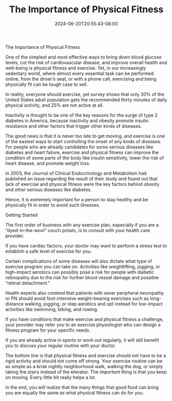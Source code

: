 ﻿---
title: "The Importance of Physical Fitness"
date: 2024-06-20T20:55:43-08:00
description: "Fitness Tips for Web Success"
featured_image: "/images/Fitness.jpg"
tags: ["Fitness"]
---

The Importance of Physical Fitness

One of the simplest and most effective ways to bring down  blood glucose levels, cut the risk of cardiovascular disease, and improve overall health and well-being is physical fitness and exercise. Yet, in our increasingly sedentary world, where almost every essential task can be performed online, from the driver’s seat, or with a phone call, exercising and being physically fit can be tough case to sell.

In reality, everyone should exercise, yet survey shows that only 30% of the United States adult population gets the recommended thirty minutes of daily physical activity, and 25% are not active at all.

Inactivity is thought to be one of the key reasons for the surge of type 2 diabetes in America, because inactivity and obesity promote insulin resistance and other factors that trigger other kinds of diseases.

The good news is that it is never too late to get moving, and exercise is one of the easiest ways to start controlling the onset of any kinds of diseases. For people who are already candidates for some serious diseases like diabetes and heart failure, exercise and physical fitness can improve the condition of some parts of the body like insulin sensitivity, lower the risk of heart disease, and promote weight loss.

In 2003, the Journal of Clinical Endocrinology and Metabolism had published an issue regarding the result of their study and found out that lack of exercise and physical fitness were the key factors behind obesity and other serious diseases like diabetes.

Hence, it is extremely important for a person to stay healthy and be physically fit in order to avoid such illnesses.

Getting Started

The first order of business with any exercise plan, especially if you are a “dyed-in-the-wool” couch potato, is to consult with your health care provider.

If you have cardiac factors, your doctor may want to perform a stress test to establish a safe level of exercise for you.

Certain complications of some diseases will also dictate what type of exercise program you can take on. Activities like weightlifting, jogging, or high-impact aerobics can possibly pose a risk for people with diabetic retinopathy due to the risk for further blood vessel damage and possible “retinal detachment.” 

Health experts also contend that patients with sever peripheral neuropathy or PN should avoid foot-intensive weight-bearing exercises such as long-distance walking, jogging, or step aerobics and opt instead for low-impact activities like swimming, biking, and rowing.

If you have conditions that make exercise and physical fitness a challenge, your provider may refer you to an exercise physiologist who can design a fitness program for your specific needs.

If you are already active in sports or work out regularly, it will still benefit you to discuss your regular routine with your doctor.

The bottom line is that physical fitness and exercise should not have to be a rigid activity and should not come off strong. Your exercise routine can be as simple as a brisk nightly neighborhood walk, walking the dog, or simply taking the stairs instead of the elevator. The important thing is that you keep on moving. Every little bit really helps a lot.

In the end, you will realize that the many things that good food can bring you are equally the same as what physical fitness can do for you.

